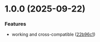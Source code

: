 # 1.0.0 (2025-09-22)


### Features

* working and cross-compatible ([22b96c1](https://github.com/algorandfoundation/deterministic-p256-ts/commit/22b96c17bb86f766a010a15beb0dddc6fff13f81))
